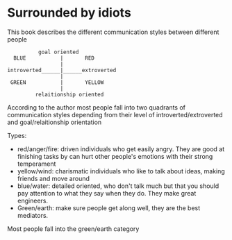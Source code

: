 # Surrounded by idiots

This book describes the different communication styles between different people


```
          goal oriented
  BLUE           |       RED
                 |    
introverted______|______extroverted
                 |    
 GREEN           |       YELLOW
                 |       
         relaitionship oriented
```


According to the author most people fall into two quadrants of communication styles depending from their level of introverted/extroverted and goal/relaitionship orientation

Types:

- red/anger/fire: driven individuals who get easily angry. They are good at finishing tasks by can hurt other people's emotions with their strong temperament
- yellow/wind: charismatic individuals who like to talk about ideas, making friends and move around
- blue/water: detailed oriented, who don't talk much but that you should pay attention to what they say when they do. They make great engineers.
- Green/earth: make sure people get along well, they are the best mediators.


Most people fall into the green/earth category 

